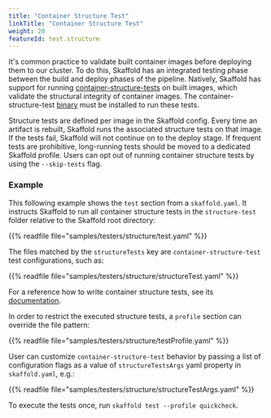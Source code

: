 ```yaml
---
title: "Container Structure Test"
linkTitle: "Container Structure Test"
weight: 20
featureId: test.structure
---
```


It's common practice to validate built container images before deploying them to our cluster.
To do this, Skaffold has an integrated testing phase between the build and deploy phases of the pipeline.
Natively, Skaffold has support for running [container-structure-tests](https://github.com/GoogleContainerTools/container-structure-test)
on built images, which validate the structural integrity of container images.
The container-structure-test [binary](https://github.com/GoogleContainerTools/container-structure-test/releases)
must be installed to run these tests.

Structure tests are defined per image in the Skaffold config.
Every time an artifact is rebuilt, Skaffold runs the associated structure tests on that image.
If the tests fail, Skaffold will not continue on to the deploy stage.
If frequent tests are prohibitive, long-running tests should be moved to a dedicated Skaffold profile.
Users can opt out of running container structure tests by using the `--skip-tests` flag.

### Example
This following example shows the `test` section from a `skaffold.yaml`.
It instructs Skaffold to run all container structure tests in the `structure-test` folder relative to the Skaffold root directory:

{{% readfile file="samples/testers/structure/test.yaml" %}}

The files matched by the `structureTests` key are `container-structure-test` test configurations, such as:

{{% readfile file="samples/testers/structure/structureTest.yaml" %}}

For a reference how to write container structure tests, see its [documentation](https://github.com/GoogleContainerTools/container-structure-test#command-tests).

In order to restrict the executed structure tests, a `profile` section can override the file pattern:

{{% readfile file="samples/testers/structure/testProfile.yaml" %}}

User can customize `container-structure-test` behavior by passing a list of configuration flags as a value of `structureTestsArgs` yaml property in `skaffold.yaml`, e.g.:

{{% readfile file="samples/testers/structure/structureTestArgs.yaml" %}}

To execute the tests once, run `skaffold test --profile quickcheck`.
